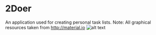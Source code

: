 # 2Doer
An application used for creating personal task lists.
Note: All graphical resources taken from http://material.io
![alt text](http://url/to/img.png)
